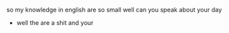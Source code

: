 so my knowledge in english 
are so small 
well 
can you speak about your day
- well the are a shit and your 
